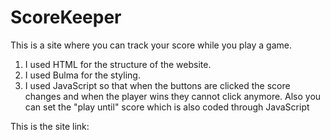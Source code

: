 # ScoreKeeper

This is a site where you can track your score while you play a game.

1. I used HTML for the structure of the website.
2. I used Bulma for the styling.
3. I used JavaScript so that when the buttons are clicked the score changes and when the player wins they cannot click anymore. Also you can set the "play until" score which is also coded through JavaScript

This is the site link:


